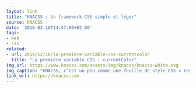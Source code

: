 ```yaml
---
layout: link
title: "KNACSS : Un framework CSS simple et léger"
source: KNACSS
date: '2018-03-10T14:47:00+02:00'
tags:
- web
- css
related:
- url: 2014/12/10/la-première-variable-css-currentcolor
  title: "La première variable CSS : currentColor"
img_url: https://www.knacss.com/assets/img/knacss/knacss-white.svg
img_caption: "KNACSS, c’est un peu comme une feuille de style CSS « reset » sur-vitaminée qui permet de commencer un projet à partir de zéro tout en tenant compte de bonnes pratiques générales (accessibilité, performance, responsive webdesign)."
link_url: https://knacss.com
---
```


